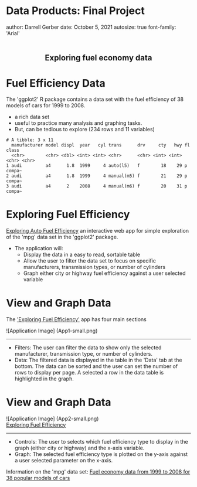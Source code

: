 Data Products: Final Project
========================================================
author: Darrell Gerber
date: October 5, 2021
autosize: true
font-family: 'Arial'
<br>
<br>
<h2 style="text-align:center">Exploring fuel economy data</h2>

Fuel Efficiency Data
========================================================

The 'ggplot2' R package contains a data set with the fuel efficiency of
38 models of cars for 1999 to 2008.  
  
- a rich data set 
- useful to practice many analysis and graphing tasks.  
- But, can be tedious to explore (234 rows and 11 variables)

```
# A tibble: 3 x 11
  manufacturer model displ  year   cyl trans      drv     cty   hwy fl    class 
  <chr>        <chr> <dbl> <int> <int> <chr>      <chr> <int> <int> <chr> <chr> 
1 audi         a4      1.8  1999     4 auto(l5)   f        18    29 p     compa~
2 audi         a4      1.8  1999     4 manual(m5) f        21    29 p     compa~
3 audi         a4      2    2008     4 manual(m6) f        20    31 p     compa~
```
Exploring Fuel Efficiency
========================================================

[Exploring Auto Fuel Efficiency]( https://dgitall.shinyapps.io/ExploringFuelEfficiency/)
an interactive web app for simple exploration of the 'mpg' data set in the 'ggplot2' package.
  
* The application will:  
   + Display the data in a easy to read, sortable table
   + Allow the user to filter the data set to focus on specific manufacturers, transmission 
types, or number of cylinders
   + Graph either city or highway fuel efficiency against a user selected variable

View and Graph Data
========================================================
The ['Exploring Fuel Efficiency'](https://dgitall.shinyapps.io/ExploringFuelEfficiency/) app has four main sections  
  
  
  
![Application Image] (App1-small.png)  

***
- Filters: The user can filter the data to show only the selected
manufacturer, transmission type, or number of cylinders.   
- Data: The filtered data is displayed in the table in the 'Data' tab at the bottom.
The data can be sorted and the user can set the 
number of rows to display per page. A selected a row in the data
table is highlighted in the graph.  
  

View and Graph Data
========================================================
![Application Image] (App2-small.png)  
[Exploring Fuel Efficiency](https://dgitall.shinyapps.io/ExploringFuelEfficiency/)
***
- Controls: The user to selects which
fuel efficiency type to display in the graph (either city or highway) and the x-axis variable.
- Graph: The selected fuel efficiency type is plotted on the y-axis against a
user selected parameter on the x-axis.  
  
Information on the 'mpg' data set:  [Fuel economy data from 1999 to 2008 for 38 popular models of cars](https://ggplot2.tidyverse.org/reference/mpg.html)


